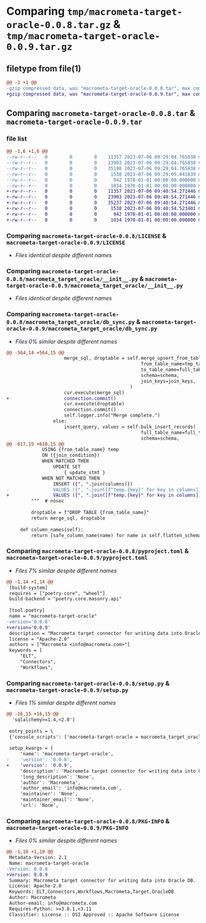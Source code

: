 # Comparing `tmp/macrometa-target-oracle-0.0.8.tar.gz` & `tmp/macrometa-target-oracle-0.0.9.tar.gz`

## filetype from file(1)

```diff
@@ -1 +1 @@
-gzip compressed data, was "macrometa-target-oracle-0.0.8.tar", max compression
+gzip compressed data, was "macrometa-target-oracle-0.0.9.tar", max compression
```

## Comparing `macrometa-target-oracle-0.0.8.tar` & `macrometa-target-oracle-0.0.9.tar`

### file list

```diff
@@ -1,6 +1,6 @@
--rw-r--r--   0        0        0    11357 2023-07-06 09:29:04.765838 macrometa-target-oracle-0.0.8/LICENSE
--rw-r--r--   0        0        0    23903 2023-07-06 09:29:04.765838 macrometa-target-oracle-0.0.8/macrometa_target_oracle/__init__.py
--rw-r--r--   0        0        0    35198 2023-07-06 09:29:04.765838 macrometa-target-oracle-0.0.8/macrometa_target_oracle/db_sync.py
--rw-r--r--   0        0        0     1538 2023-07-06 09:29:05.041839 macrometa-target-oracle-0.0.8/pyproject.toml
--rw-r--r--   0        0        0      942 1970-01-01 00:00:00.000000 macrometa-target-oracle-0.0.8/setup.py
--rw-r--r--   0        0        0     1034 1970-01-01 00:00:00.000000 macrometa-target-oracle-0.0.8/PKG-INFO
+-rw-r--r--   0        0        0    11357 2023-07-06 09:40:54.271446 macrometa-target-oracle-0.0.9/LICENSE
+-rw-r--r--   0        0        0    23903 2023-07-06 09:40:54.271446 macrometa-target-oracle-0.0.9/macrometa_target_oracle/__init__.py
+-rw-r--r--   0        0        0    35237 2023-07-06 09:40:54.271446 macrometa-target-oracle-0.0.9/macrometa_target_oracle/db_sync.py
+-rw-r--r--   0        0        0     1538 2023-07-06 09:40:54.523401 macrometa-target-oracle-0.0.9/pyproject.toml
+-rw-r--r--   0        0        0      942 1970-01-01 00:00:00.000000 macrometa-target-oracle-0.0.9/setup.py
+-rw-r--r--   0        0        0     1034 1970-01-01 00:00:00.000000 macrometa-target-oracle-0.0.9/PKG-INFO
```

### Comparing `macrometa-target-oracle-0.0.8/LICENSE` & `macrometa-target-oracle-0.0.9/LICENSE`

 * *Files identical despite different names*

### Comparing `macrometa-target-oracle-0.0.8/macrometa_target_oracle/__init__.py` & `macrometa-target-oracle-0.0.9/macrometa_target_oracle/__init__.py`

 * *Files identical despite different names*

### Comparing `macrometa-target-oracle-0.0.8/macrometa_target_oracle/db_sync.py` & `macrometa-target-oracle-0.0.9/macrometa_target_oracle/db_sync.py`

 * *Files 0% similar despite different names*

```diff
@@ -564,14 +564,15 @@
                     merge_sql, droptable = self.merge_upsert_from_table(
                                                 from_table_name=tmp_table_name,
                                                 to_table_name=full_table_name,
                                                 schema=schema,
                                                 join_keys=join_keys,
                                             )
                     cur.execute(merge_sql)
+                    connection.commit()
                     cur.execute(droptable)
                     connection.commit()
                     self.logger.info("Merge complete.")
                 else:
                     insert_query, values = self.bulk_insert_records(
                                                 full_table_name=full_table_name,
                                                 schema=schema,
@@ -617,15 +618,15 @@
             USING {from_table_name} temp
             ON ({join_condition})
             WHEN MATCHED THEN
                 UPDATE SET
                     { update_stmt }
             WHEN NOT MATCHED THEN
                 INSERT ({", ".join(columns)})
-                VALUES ({", ".join([f"temp.{key}" for key in columns])});
+                VALUES ({", ".join([f"temp.{key}" for key in columns])})
         """  # nosec
 
         droptable = f"DROP TABLE {from_table_name}"
         return merge_sql, droptable
 
     def column_names(self):
         return [safe_column_name(name) for name in self.flatten_schema]
```

### Comparing `macrometa-target-oracle-0.0.8/pyproject.toml` & `macrometa-target-oracle-0.0.9/pyproject.toml`

 * *Files 7% similar despite different names*

```diff
@@ -1,14 +1,14 @@
 [build-system]
 requires = ["poetry-core", "wheel"]
 build-backend = "poetry.core.masonry.api"
 
 [tool.poetry]
 name = "macrometa-target-oracle"
-version='0.0.8'
+version='0.0.9'
 description = "Macrometa target connector for writing data into Oracle DB."
 license = "Apache-2.0"
 authors = ["Macrometa <info@macrometa.com>"]
 keywords = [
     "ELT",
     "Connectors",
     "Workflows",
```

### Comparing `macrometa-target-oracle-0.0.8/setup.py` & `macrometa-target-oracle-0.0.9/setup.py`

 * *Files 1% similar despite different names*

```diff
@@ -16,15 +16,15 @@
  'sqlalchemy>=1.4,<2.0']
 
 entry_points = \
 {'console_scripts': ['macrometa-target-oracle = macrometa_target_oracle:main']}
 
 setup_kwargs = {
     'name': 'macrometa-target-oracle',
-    'version': '0.0.8',
+    'version': '0.0.9',
     'description': 'Macrometa target connector for writing data into Oracle DB.',
     'long_description': 'None',
     'author': 'Macrometa',
     'author_email': 'info@macrometa.com',
     'maintainer': 'None',
     'maintainer_email': 'None',
     'url': 'None',
```

### Comparing `macrometa-target-oracle-0.0.8/PKG-INFO` & `macrometa-target-oracle-0.0.9/PKG-INFO`

 * *Files 0% similar despite different names*

```diff
@@ -1,10 +1,10 @@
 Metadata-Version: 2.1
 Name: macrometa-target-oracle
-Version: 0.0.8
+Version: 0.0.9
 Summary: Macrometa target connector for writing data into Oracle DB.
 License: Apache-2.0
 Keywords: ELT,Connectors,Workflows,Macrometa,Target,OracleDB
 Author: Macrometa
 Author-email: info@macrometa.com
 Requires-Python: >=3.8.1,<3.11
 Classifier: License :: OSI Approved :: Apache Software License
```

